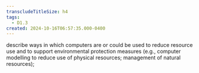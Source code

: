 ```yaml
---
transcludeTitleSize: h4
tags:
  - D1.3
created: 2024-10-16T06:57:35.000-0400
---
```

describe ways in which computers are or could be used to reduce resource use and to support environmental protection measures (e.g., computer modelling to reduce use of physical resources; management of natural resources);